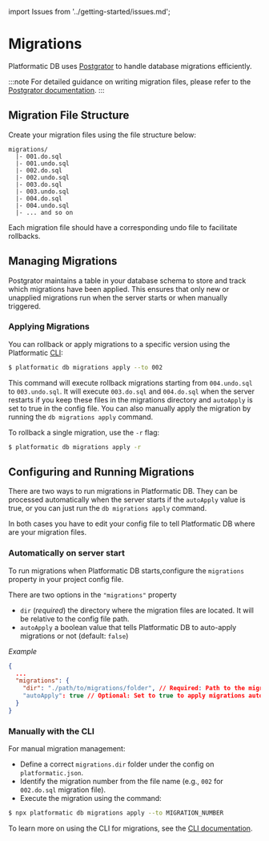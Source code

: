 import Issues from '../getting-started/issues.md';

# Migrations

Platformatic DB uses [Postgrator](https://www.npmjs.com/package/postgrator) to handle database migrations efficiently. 

:::note
For detailed guidance on writing migration files, please refer to the [Postgrator documentation](https://github.com/rickbergfalk/postgrator).
:::

## Migration File Structure

Create your migration files using the file structure below:

```
migrations/
  |- 001.do.sql
  |- 001.undo.sql
  |- 002.do.sql
  |- 002.undo.sql
  |- 003.do.sql
  |- 003.undo.sql
  |- 004.do.sql
  |- 004.undo.sql
  |- ... and so on
```

Each migration file should have a corresponding undo file to facilitate rollbacks.

## Managing Migrations

Postgrator maintains a table in your database schema to store and track which migrations have been applied. This ensures that only new or unapplied migrations run when the server starts or when manually triggered.

### Applying Migrations

You can rollback or apply migrations to a specific version using the Platformatic [CLI](../cli.md):

```bash
$ platformatic db migrations apply --to 002
```

This command will execute rollback migrations starting from `004.undo.sql` to `003.undo.sql`. It will execute `003.do.sql` and `004.do.sql` when the server restarts if you keep these files in the migrations directory and `autoApply` is set to true in the config file. You can also manually apply the migration by running the `db migrations apply` command. 

To rollback a single migration, use the `-r` flag:

```bash 
$ platformatic db migrations apply -r 
```

## Configuring and Running Migrations

There are two ways to run migrations in Platformatic DB. They can be processed automatically when the server starts if the `autoApply` value is true, or you can just run the `db migrations apply` command.

In both cases you have to edit your config file to tell Platformatic DB where are your migration files.


### Automatically on server start
To run migrations when Platformatic DB starts,configure the `migrations` property in your project config file.

There are two options in the `"migrations"` property
- `dir` (_required_) the directory where the migration files are located. It will be relative to the config file path.
- `autoApply` a boolean value that tells Platformatic DB to auto-apply migrations or not (default: `false`)

_Example_

```json
{
  ...
  "migrations": {
    "dir": "./path/to/migrations/folder", // Required: Path to the migration files
    "autoApply": true // Optional: Set to true to apply migrations automatically
  }
}
```

### Manually with the CLI

For manual migration management:

- Define a correct `migrations.dir` folder under the config on `platformatic.json`.
- Identify the migration number from the file name (e.g., `002` for `002.do.sql` migration file).
- Execute the migration using the command:

```bash
$ npx platformatic db migrations apply --to MIGRATION_NUMBER
```

To learn more on using the CLI for migrations, see the [CLI documentation](../cli.md#migrations-apply). 

<Issues />
